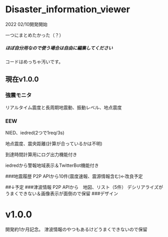 # Disaster_information_viewer
2022 02/10開発開始

一つにまとめたかった（？）

##### ほぼ自分用なので使う場合は自由に編集してください
コードはめっちゃ汚いです。

## 現在v1.0.0
### 強震モニタ
リアルタイム震度と長周期地震動、振動レベル、地点震度

### EEW
NIED、iedred(2つで1req/3s)

地点震度、震央距離(計算が合っているかは不明)

到達時間計算用にログ出力機能付き

iedredから警報地域表示＆TwitterBot機能付き

###地震履歴
P2P APIから10件(震度速報、震源情報含む)←改良予定

##↓予定
###津波情報
P2P APIから　地図、リスト（5件）
デシリアライズがうまくできない＆画像表示が面倒ので保留
###デザイン

# v1.0.0
開発約1か月記念。
津波情報のやつもあるけどうまくできないので保留
